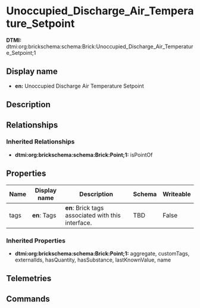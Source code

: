 # Unoccupied_Discharge_Air_Temperature_Setpoint
**DTMI:** dtmi:org:brickschema:schema:Brick:Unoccupied_Discharge_Air_Temperature_Setpoint;1
## Display name
- **en:** Unoccupied Discharge Air Temperature Setpoint
## Description
## Relationships
### Inherited Relationships
* **dtmi:org:brickschema:schema:Brick:Point;1:** isPointOf
## Properties
|Name|Display name|Description|Schema|Writeable|
|-|-|-|-|-|
|tags|**en**: Tags|**en**: Brick tags associated with this interface.|TBD|False
### Inherited Properties
* **dtmi:org:brickschema:schema:Brick:Point;1:** aggregate, customTags, externalIds, hasQuantity, hasSubstance, lastKnownValue, name
## Telemetries
## Commands
